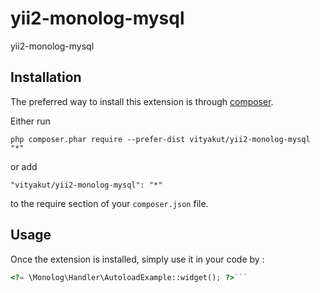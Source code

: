 yii2-monolog-mysql
==================
yii2-monolog-mysql

Installation
------------

The preferred way to install this extension is through [composer](http://getcomposer.org/download/).

Either run

```
php composer.phar require --prefer-dist vityakut/yii2-monolog-mysql "*"
```

or add

```
"vityakut/yii2-monolog-mysql": "*"
```

to the require section of your `composer.json` file.


Usage
-----

Once the extension is installed, simply use it in your code by  :

```php
<?= \Monolog\Handler\AutoloadExample::widget(); ?>```